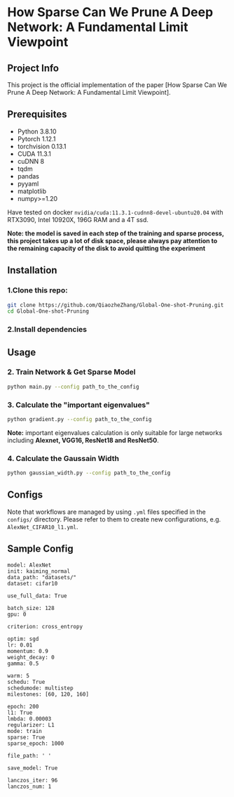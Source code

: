 # How Sparse Can We Prune A Deep Network: A Fundamental Limit Viewpoint

## Project Info
This project is the official implementation of the paper [How Sparse Can We Prune A Deep Network: A Fundamental Limit Viewpoint].
<!-- :(https://arxiv.org/abs/2306.05857) -->

## Prerequisites

* Python 3.8.10
* Pytorch 1.12.1
* torchvision 0.13.1
* CUDA 11.3.1
* cuDNN 8
* tqdm
* pandas
* pyyaml
* matplotlib
* numpy>=1.20

Have tested on docker `nvidia/cuda:11.3.1-cudnn8-devel-ubuntu20.04` with RTX3090, Intel 10920X, 196G RAM and a 4T ssd.

**Note: the model is saved in each step of the training and sparse process, this project takes up a lot of disk space, please always pay attention to the remaining capacity of the disk to avoid quitting the experiment** 

## Installation

### 1.Clone this repo:
```bash
git clone https://github.com/QiaozheZhang/Global-One-shot-Pruning.git
cd Global-One-shot-Pruning
```
### 2.Install dependencies

## Usage

### 2. Train Network & Get Sparse Model

```bash
python main.py --config path_to_the_config
```

### 3. Calculate the "important eigenvalues"

```bash
python gradient.py --config path_to_the_config
```

**Note:** important eigenvalues calculation is only suitable for large networks including **Alexnet, VGG16, ResNet18 and ResNet50**.

### 4. Calculate the Gaussain Width

```bash
python gaussian_width.py --config path_to_the_config
```

## Configs

Note that workflows are managed by using `.yml` files specified in the `configs/` directory. Please refer to them to create new configurations, e.g. `AlexNet_CIFAR10_l1.yml`.

## Sample Config

```
model: AlexNet
init: kaiming_normal
data_path: "datasets/"
dataset: cifar10

use_full_data: True

batch_size: 128
gpu: 0

criterion: cross_entropy

optim: sgd
lr: 0.01
momentum: 0.9
weight_decay: 0 
gamma: 0.5

warm: 5
schedu: True
schedumode: multistep
milestones: [60, 120, 160]

epoch: 200
l1: True
lmbda: 0.00003
regularizer: L1
mode: train
sparse: True
sparse_epoch: 1000

file_path: ' '

save_model: True

lanczos_iter: 96
lanczos_num: 1
```

